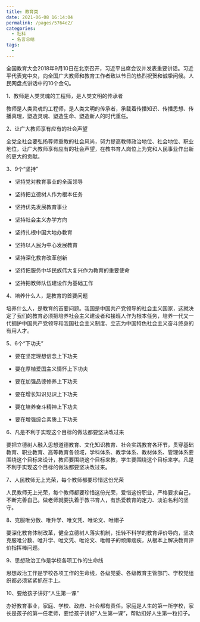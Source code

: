 ```yaml
---
title: 教育类
date: 2021-06-08 16:14:04
permalink: /pages/5764e2/
categories:
  - 社科
  - 名言总结
tags:
  - 
---
```

全国教育大会2018年9月10日在北京召开，习近平出席会议并发表重要讲话。习近平代表党中央，向全国广大教师和教育工作者致以节日的热烈祝贺和诚挚问候。人民网盘点讲话中的10个金句。

1、教师是人类灵魂的工程师，是人类文明的传承者

教师是人类灵魂的工程师，是人类文明的传承者，承载着传播知识、传播思想、传播真理，塑造灵魂、塑造生命、塑造新人的时代重任。

2、让广大教师享有应有的社会声望

全党全社会要弘扬尊师重教的社会风尚，努力提高教师政治地位、社会地位、职业地位，让广大教师享有应有的社会声望，在教书育人岗位上为党和人民事业作出新的更大的贡献。

3、9个“坚持”

* 坚持党对教育事业的全面领导

* 坚持把立德树人作为根本任务 

* 坚持优先发展教育事业

* 坚持社会主义办学方向

* 坚持扎根中国大地办教育

* 坚持以人民为中心发展教育

* 坚持深化教育改革创新

* 坚持把服务中华民族伟大复兴作为教育的重要使命

* 坚持把教师队伍建设作为基础工作

4、培养什么人，是教育的首要问题

培养什么人，是教育的首要问题。我国是中国共产党领导的社会主义国家，这就决定了我们的教育必须把培养社会主义建设者和接班人作为根本任务，培养一代又一代拥护中国共产党领导和我国社会主义制度、立志为中国特色社会主义奋斗终身的有用人才。

5、6个“下功夫”

* 要在坚定理想信念上下功夫

* 要在厚植爱国主义情怀上下功夫

* 要在加强品德修养上下功夫

* 要在增长知识见识上下功夫

* 要在培养奋斗精神上下功夫

* 要在增强综合素质上下功夫

6、凡是不利于实现这个目标的做法都要坚决改过来

要把立德树人融入思想道德教育、文化知识教育、社会实践教育各环节，贯穿基础教育、职业教育、高等教育各领域，学科体系、教学体系、教材体系、管理体系要围绕这个目标来设计，教师要围绕这个目标来教，学生要围绕这个目标来学。凡是不利于实现这个目标的做法都要坚决改过来。

7、人民教师无上光荣，每个教师都要珍惜这份光荣

人民教师无上光荣，每个教师都要珍惜这份光荣，爱惜这份职业，严格要求自己，不断完善自己。做老师就要执着于教书育人，有热爱教育的定力、淡泊名利的坚守。

8、克服唯分数、唯升学、唯文凭、唯论文、唯帽子

要深化教育体制改革，健全立德树人落实机制，扭转不科学的教育评价导向，坚决克服唯分数、唯升学、唯文凭、唯论文、唯帽子的顽瘴痼疾，从根本上解决教育评价指挥棒问题。

9、思想政治工作是学校各项工作的生命线

思想政治工作是学校各项工作的生命线，各级党委、各级教育主管部门、学校党组织都必须紧紧抓在手上。

10、要给孩子讲好“人生第一课”

办好教育事业，家庭、学校、政府、社会都有责任。家庭是人生的第一所学校，家长是孩子的第一任老师，要给孩子讲好“人生第一课”，帮助扣好人生第一粒扣子。